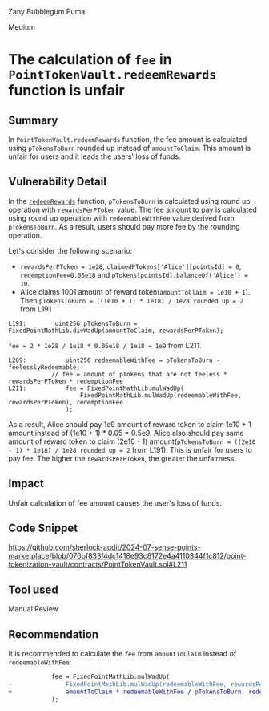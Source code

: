 Zany Bubblegum Puma

Medium

# The calculation of `fee` in `PointTokenVault.redeemRewards` function is unfair

## Summary

In `PointTokenVault.redeemRewards` function, the fee amount is calculated using `pTokensToBurn` rounded up instead of `amountToClaim`.
This amount is unfair for users and it leads the users' loss of funds.

## Vulnerability Detail

In the [`redeemRewards`](https://github.com/sherlock-audit/2024-07-sense-points-marketplace/blob/076bf833f4dc1418e93c8172e4a4110344f1c812/point-tokenization-vault/contracts/PointTokenVault.sol#L172) function, `pTokensToBurn` is calculated using round up operation with `rewardsPerPToken` value.
The fee amount to pay is calculated using round up operation with `redeemableWithFee` value derived from `pTokensToBurn`.
As a result, users should pay more fee by the rounding operation.

Let's consider the following scenario:

- `rewardsPerPToken = 1e28`, `claimedPTokens['Alice'][pointsId] = 0`, `redemptionFee=0.05e18` and `pTokens[pointsId].balanceOf('Alice') = 10`.
- Alice claims 1001 amount of reward token(`amountToClaim = 1e10 + 1`).
Then `pTokensToBurn = ((1e10 + 1) * 1e18) / 1e28 rounded up = 2` from L191

```solidity
L191:        uint256 pTokensToBurn = FixedPointMathLib.divWadUp(amountToClaim, rewardsPerPToken);
```

`fee = 2 * 1e28 / 1e18 * 0.05e18 / 1e18 = 1e9` from L211.

```solidity
L209:           uint256 redeemableWithFee = pTokensToBurn - feelesslyRedeemable;
            // fee = amount of pTokens that are not feeless * rewardsPerPToken * redemptionFee
L211:           fee = FixedPointMathLib.mulWadUp(
                    FixedPointMathLib.mulWadUp(redeemableWithFee, rewardsPerPToken), redemptionFee
                );
```

As a result, Alice should pay 1e9 amount of reward token to claim 1e10 + 1 amount instead of (1e10 + 1) * 0.05 = 0.5e9.
Alice also should pay same amount of reward token to claim (2e10 - 1) amount(`pTokensToBurn = ((2e10 - 1) * 1e18) / 1e28 rounded up = 2` from L191).
This is unfair for users to pay fee.
The higher the `rewardsPerPToken`, the greater the unfairness.

## Impact

Unfair calculation of fee amount causes the user's loss of funds.

## Code Snippet

https://github.com/sherlock-audit/2024-07-sense-points-marketplace/blob/076bf833f4dc1418e93c8172e4a4110344f1c812/point-tokenization-vault/contracts/PointTokenVault.sol#L211

## Tool used

Manual Review

## Recommendation

It is recommended to calculate the `fee` from `amountToClaim` instead of `redeemableWithFee`:

```diff
            fee = FixedPointMathLib.mulWadUp(
-               FixedPointMathLib.mulWadUp(redeemableWithFee, rewardsPerPToken), redemptionFee
+               amountToClaim * redeemableWithFee / pTokensToBurn, redemptionFee
            );
```
